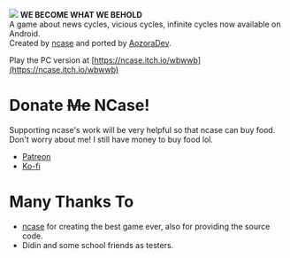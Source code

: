![](https://img.itch.zone/aW1hZ2UvOTIxMTUvNDM0OTExLnBuZw==/original/GkCZT7.png)
**WE BECOME WHAT WE BEHOLD**  
A game about news cycles, vicious cycles, infinite cycles now available on Android.  
Created by [ncase](https://github.com/ncase) and ported by [AozoraDev](https://github.com/AozoraDev).   
  
Play the PC version at [https://ncase.itch.io/wbwwb](https://ncase.itch.io/wbwwb)
# Donate ~~Me~~ NCase!
Supporting ncase's work will be very helpful so that ncase can buy food.  
Don't worry about me! I still have money to buy food lol.  
- [Patreon](https://www.patreon.com/ncase)
- [Ko-fi](https://ko-fi.com/nickycase)
# Many Thanks To
- [ncase](https://github.com/ncase) for creating the best game ever, also for providing the source code.
- Didin and some school friends as testers.
